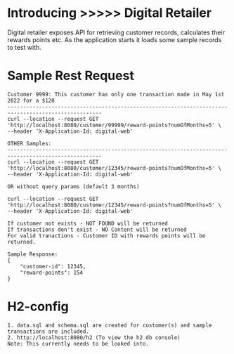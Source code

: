 # Introducing >>>>> Digital Retailer
Digital retailer exposes API for retrieving customer records, calculates their rewards points etc.
As the application starts it loads some sample records to test with.

# Sample Rest Request
    Customer 9999: This customer has only one transaction made in May 1st 2022 for a $120
    ----------------------------------------------------------------------------------------------------
    curl --location --request GET 'http://localhost:8080/customer/99999/reward-points?numOfMonths=5' \
    --header 'X-Application-Id: digital-web'
        
    OTHER Samples:
    ----------------------------------------------------------------------------------------------------
    curl --location --request GET 'http://localhost:8080/customer/12345/reward-points?numOfMonths=5' \
    --header 'X-Application-Id: digital-web'

    OR without query params (default 3 months)

    curl --location --request GET 'http://localhost:8080/customer/12345/reward-points?numOfMonths=5' \
    --header 'X-Application-Id: digital-web'

    If customer not exists - NOT FOUND will be returned
    If transactions don't exist - NO Content will be returned
    For valid tranactions - Customer ID with rewards points will be returned.
    
    Sample Response:
    {
        "customer-id": 12345,
        "reward-points": 154
    }

# H2-config
    1. data.sql and schema.sql are created for customer(s) and sample transactions are included.
    2. http://localhost:8080/h2 (To view the h2 db console)
    Note: This currently needs to be looked into.
